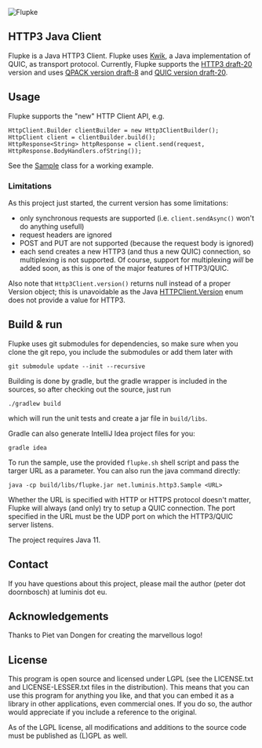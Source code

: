 ![Flupke](https://bitbucket.org/pjtr/flupke/raw/master/docs/Logo%20Flupke%20rectangle.png)

## HTTP3 Java Client

Flupke is a Java HTTP3 Client. 
Flupke uses [Kwik](http://kwik.tech), a Java implementation of QUIC, as transport protocol. 
Currently, Flupke supports the [HTTP3 draft-20](https://tools.ietf.org/html/draft-ietf-quic-http-20) version 
and uses [QPACK version draft-8](https://tools.ietf.org/html/draft-ietf-quic-qpack-08) 
and [QUIC version draft-20](https://tools.ietf.org/html/draft-ietf-quic-transport-20).

## Usage

Flupke supports the "new" HTTP Client API, e.g. 

    HttpClient.Builder clientBuilder = new Http3ClientBuilder();
    HttpClient client = clientBuilder.build();
    HttpResponse<String> httpResponse = client.send(request, HttpResponse.BodyHandlers.ofString());

See the [Sample](https://bitbucket.org/pjtr/flupke/src/master/src/main/java/net/luminis/http3/Sample.java)
class for a working example.

### Limitations

As this project just started, the current version has some limitations:

- only synchronous requests are supported (i.e. `client.sendAsync()` won't do anything usefull)
- request headers are ignored
- POST and PUT are not supported (because the request body is ignored)
- each send creates a new HTTP3 (and thus a new QUIC) connection, so multiplexing is not supported.
  Of course, support for multiplexing _will_ be added soon, as this is one of the major features of HTTP3/QUIC. 

Also note that `Http3Client.version()` returns null instead of a proper Version object; 
this is unavoidable as the Java [HTTPClient.Version](https://docs.oracle.com/en/java/javase/11/docs/api/java.net.http/java/net/http/HttpClient.Version.html)
enum does not provide a value for HTTP3.

## Build & run

Flupke uses git submodules for dependencies, so make sure when you clone the git repo, 
you include the submodules or add them later with

    git submodule update --init --recursive

Building is done by gradle, but the gradle wrapper is included in the sources, so after checking out the source, just run

    ./gradlew build
    
which will run the unit tests and create a jar file in `build/libs`.

Gradle can also generate IntelliJ Idea project files for you:

    gradle idea
    
To run the sample, use the provided `flupke.sh` shell script and pass the targer URL as a parameter.
You can also run the java command directly:

    java -cp build/libs/flupke.jar net.luminis.http3.Sample <URL>

Whether the URL is specified with HTTP or HTTPS protocol doesn't matter, Flupke will always (and only) try to setup a QUIC connection.
The port specified in the URL must be the UDP port on which the HTTP3/QUIC server listens. 

The project requires Java 11.

## Contact

If you have questions about this project, please mail the author (peter dot doornbosch) at luminis dot eu.

## Acknowledgements

Thanks to Piet van Dongen for creating the marvellous logo!

## License

This program is open source and licensed under LGPL (see the LICENSE.txt and LICENSE-LESSER.txt files in the distribution). 
This means that you can use this program for anything you like, and that you can embed it as a library in other applications, even commercial ones. 
If you do so, the author would appreciate if you include a reference to the original.
 
As of the LGPL license, all modifications and additions to the source code must be published as (L)GPL as well.
